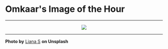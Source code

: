 # Omkaar's Image of the Hour

---

<div align="center">

<a href="https://unsplash.com/photos/flowers-bloom-in-the-golden-light-of-sunset-KljshtzSd64">
  <img src="https://images.unsplash.com/photo-1748717111733-272c531d716d?crop=entropy&cs=tinysrgb&fit=max&fm=jpg&ixid=M3w3NjA2Nzh8MHwxfHJhbmRvbXx8fHx8fHx8fDE3NTA1Mjg4MDB8&ixlib=rb-4.1.0&q=80&w=1080" style="max-width:100%; height:auto;">
</a>



</div>

---

**Photo by** [Liana S](https://unsplash.com/@cherstve_pechivo) **on Unsplash**
